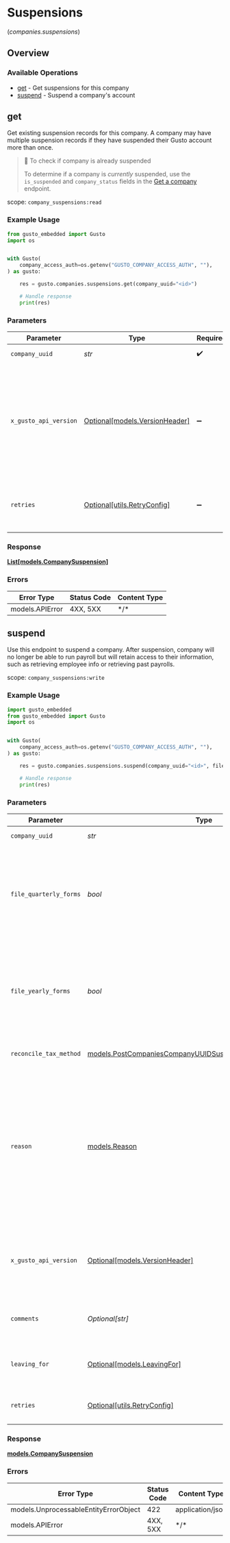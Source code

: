 # Suspensions
(*companies.suspensions*)

## Overview

### Available Operations

* [get](#get) - Get suspensions for this company
* [suspend](#suspend) - Suspend a company's account

## get

Get existing suspension records for this company. A company may have multiple suspension records if they have suspended their Gusto account more than once. 

> 📘 To check if company is already suspended
>
> To determine if a company is _currently_ suspended, use the `is_suspended` and `company_status` fields in the [Get a company](https://docs.gusto.com/embedded-payroll/reference/get-v1-companies) endpoint.

scope: `company_suspensions:read`

### Example Usage

```python
from gusto_embedded import Gusto
import os


with Gusto(
    company_access_auth=os.getenv("GUSTO_COMPANY_ACCESS_AUTH", ""),
) as gusto:

    res = gusto.companies.suspensions.get(company_uuid="<id>")

    # Handle response
    print(res)

```

### Parameters

| Parameter                                                                                                                                                                                                                    | Type                                                                                                                                                                                                                         | Required                                                                                                                                                                                                                     | Description                                                                                                                                                                                                                  |
| ---------------------------------------------------------------------------------------------------------------------------------------------------------------------------------------------------------------------------- | ---------------------------------------------------------------------------------------------------------------------------------------------------------------------------------------------------------------------------- | ---------------------------------------------------------------------------------------------------------------------------------------------------------------------------------------------------------------------------- | ---------------------------------------------------------------------------------------------------------------------------------------------------------------------------------------------------------------------------- |
| `company_uuid`                                                                                                                                                                                                               | *str*                                                                                                                                                                                                                        | :heavy_check_mark:                                                                                                                                                                                                           | The UUID of the company                                                                                                                                                                                                      |
| `x_gusto_api_version`                                                                                                                                                                                                        | [Optional[models.VersionHeader]](../../models/versionheader.md)                                                                                                                                                              | :heavy_minus_sign:                                                                                                                                                                                                           | Determines the date-based API version associated with your API call. If none is provided, your application's [minimum API version](https://docs.gusto.com/embedded-payroll/docs/api-versioning#minimum-api-version) is used. |
| `retries`                                                                                                                                                                                                                    | [Optional[utils.RetryConfig]](../../models/utils/retryconfig.md)                                                                                                                                                             | :heavy_minus_sign:                                                                                                                                                                                                           | Configuration to override the default retry behavior of the client.                                                                                                                                                          |

### Response

**[List[models.CompanySuspension]](../../models/.md)**

### Errors

| Error Type      | Status Code     | Content Type    |
| --------------- | --------------- | --------------- |
| models.APIError | 4XX, 5XX        | \*/\*           |

## suspend

Use this endpoint to suspend a company. After suspension, company will no longer be able to run payroll but will retain access to their information, such as retrieving employee info or retrieving past payrolls.

scope: `company_suspensions:write`

### Example Usage

```python
import gusto_embedded
from gusto_embedded import Gusto
import os


with Gusto(
    company_access_auth=os.getenv("GUSTO_COMPANY_ACCESS_AUTH", ""),
) as gusto:

    res = gusto.companies.suspensions.suspend(company_uuid="<id>", file_quarterly_forms=True, file_yearly_forms=True, reconcile_tax_method=gusto_embedded.PostCompaniesCompanyUUIDSuspensionsReconcileTaxMethod.PAY_TAXES, reason=gusto_embedded.Reason.SWITCHING_PROVIDER, leaving_for=gusto_embedded.LeavingFor.OTHER)

    # Handle response
    print(res)

```

### Parameters

| Parameter                                                                                                                                                                                                                                                                                           | Type                                                                                                                                                                                                                                                                                                | Required                                                                                                                                                                                                                                                                                            | Description                                                                                                                                                                                                                                                                                         |
| --------------------------------------------------------------------------------------------------------------------------------------------------------------------------------------------------------------------------------------------------------------------------------------------------- | --------------------------------------------------------------------------------------------------------------------------------------------------------------------------------------------------------------------------------------------------------------------------------------------------- | --------------------------------------------------------------------------------------------------------------------------------------------------------------------------------------------------------------------------------------------------------------------------------------------------- | --------------------------------------------------------------------------------------------------------------------------------------------------------------------------------------------------------------------------------------------------------------------------------------------------- |
| `company_uuid`                                                                                                                                                                                                                                                                                      | *str*                                                                                                                                                                                                                                                                                               | :heavy_check_mark:                                                                                                                                                                                                                                                                                  | The UUID of the company                                                                                                                                                                                                                                                                             |
| `file_quarterly_forms`                                                                                                                                                                                                                                                                              | *bool*                                                                                                                                                                                                                                                                                              | :heavy_check_mark:                                                                                                                                                                                                                                                                                  | Should Gusto file quarterly tax forms on behalf of the company? The correct answer can depend on why the company is suspending their account, and how taxes are being reconciled.                                                                                                                   |
| `file_yearly_forms`                                                                                                                                                                                                                                                                                 | *bool*                                                                                                                                                                                                                                                                                              | :heavy_check_mark:                                                                                                                                                                                                                                                                                  | Should Gusto file yearly tax forms on behalf of the company? The correct answer can depend on why the company is suspending their account, and how taxes are being reconciled.                                                                                                                      |
| `reconcile_tax_method`                                                                                                                                                                                                                                                                              | [models.PostCompaniesCompanyUUIDSuspensionsReconcileTaxMethod](../../models/postcompaniescompanyuuidsuspensionsreconciletaxmethod.md)                                                                                                                                                               | :heavy_check_mark:                                                                                                                                                                                                                                                                                  | How Gusto will handle taxes already collected.                                                                                                                                                                                                                                                      |
| `reason`                                                                                                                                                                                                                                                                                            | [models.Reason](../../models/reason.md)                                                                                                                                                                                                                                                             | :heavy_check_mark:                                                                                                                                                                                                                                                                                  | Explanation for why the company is suspending their account.<br/><br/>> 🚧 FEIN or entity type changes require Customer Support<br/>><br/>> If a company is switching FEIN or changing their entity type, this change must be performed by Gusto Customer Support and cannot be performed via the API at this time. |
| `x_gusto_api_version`                                                                                                                                                                                                                                                                               | [Optional[models.VersionHeader]](../../models/versionheader.md)                                                                                                                                                                                                                                     | :heavy_minus_sign:                                                                                                                                                                                                                                                                                  | Determines the date-based API version associated with your API call. If none is provided, your application's [minimum API version](https://docs.gusto.com/embedded-payroll/docs/api-versioning#minimum-api-version) is used.                                                                        |
| `comments`                                                                                                                                                                                                                                                                                          | *Optional[str]*                                                                                                                                                                                                                                                                                     | :heavy_minus_sign:                                                                                                                                                                                                                                                                                  | User-supplied comments describing why they are suspending their account.                                                                                                                                                                                                                            |
| `leaving_for`                                                                                                                                                                                                                                                                                       | [Optional[models.LeavingFor]](../../models/leavingfor.md)                                                                                                                                                                                                                                           | :heavy_minus_sign:                                                                                                                                                                                                                                                                                  | Which competitor the company is joining instead. Required if `reason` is `'switching_provider'`.                                                                                                                                                                                                    |
| `retries`                                                                                                                                                                                                                                                                                           | [Optional[utils.RetryConfig]](../../models/utils/retryconfig.md)                                                                                                                                                                                                                                    | :heavy_minus_sign:                                                                                                                                                                                                                                                                                  | Configuration to override the default retry behavior of the client.                                                                                                                                                                                                                                 |

### Response

**[models.CompanySuspension](../../models/companysuspension.md)**

### Errors

| Error Type                            | Status Code                           | Content Type                          |
| ------------------------------------- | ------------------------------------- | ------------------------------------- |
| models.UnprocessableEntityErrorObject | 422                                   | application/json                      |
| models.APIError                       | 4XX, 5XX                              | \*/\*                                 |